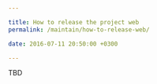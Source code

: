 ```yaml
---

title: How to release the project web
permalink: /maintain/how-to-release-web/

date: 2016-07-11 20:50:00 +0300

---
```


TBD
